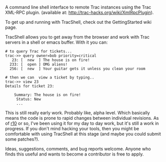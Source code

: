 A command line shell interface to remote Trac instances using the Trac XML-RPC plugin. (available at: http://trac-hacks.org/wiki/XmlRpcPlugin).

To get up and running with TracShell, check out the GettingStarted wiki page.

TracShell allows you to get away from the browser and work with Trac servers in a shell or emacs buffer. With it you can:

```
# to query Trac for tickets...
trac->> query owner=bob priority=critical
   23: [  new  ] The house is on fire!
  233: [  open ] OMG aliens!
  256: [  new  ] Your guitar gets it unless you clean your room

# then we can  view a ticket by typing..
trac->> view 23
Details for ticket 23:

    Summary: The house is on fire!
     Status: New
     ...
```

This is still really early work. Probably like, alpha level. Which basically means the code is prone to rapid changes between individual revisions. As of [r10](https://code.google.com/p/tracshell/source/detail?r=10) or so, I've been using it for my day to day work, but it's still a work in progress. If you don't mind hacking your tools, then you might be comfortable with using TracShell at this stage (and maybe you could submit some patches?).

Ideas, suggestions, comments, and bug reports welcome. Anyone who finds this useful and wants to become a contributor is free to apply.